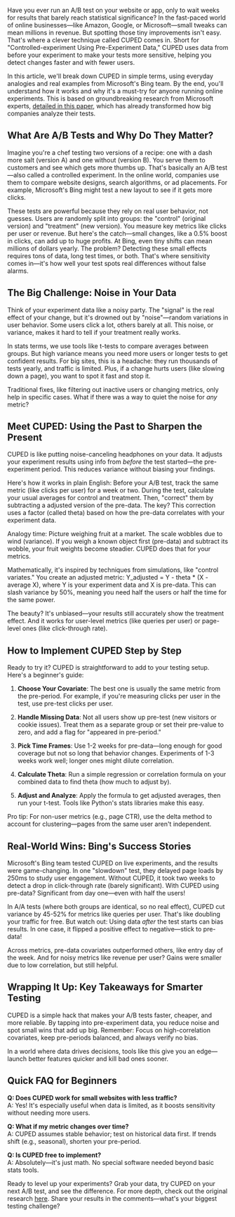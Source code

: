 Have you ever run an A/B test on your website or app, only to wait weeks for results that barely reach statistical significance? In the fast-paced world of online businesses—like Amazon, Google, or Microsoft—small tweaks can mean millions in revenue. But spotting those tiny improvements isn't easy. That's where a clever technique called CUPED comes in. Short for "Controlled-experiment Using Pre-Experiment Data," CUPED uses data from before your experiment to make your tests more sensitive, helping you detect changes faster and with fewer users. 

In this article, we'll break down CUPED in simple terms, using everyday analogies and real examples from Microsoft's Bing team. By the end, you'll understand how it works and why it's a must-try for anyone running online experiments. This is based on groundbreaking research from Microsoft experts, [detailed in this paper](https://exp-platform.com/Documents/2013-02-CUPED-ImprovingSensitivityOfControlledExperiments.pdf), which has already transformed how big companies analyze their tests.

## What Are A/B Tests and Why Do They Matter?

Imagine you're a chef testing two versions of a recipe: one with a dash more salt (version A) and one without (version B). You serve them to customers and see which gets more thumbs up. That's basically an A/B test—also called a controlled experiment. In the online world, companies use them to compare website designs, search algorithms, or ad placements. For example, Microsoft's Bing might test a new layout to see if it gets more clicks.

These tests are powerful because they rely on real user behavior, not guesses. Users are randomly split into groups: the "control" (original version) and "treatment" (new version). You measure key metrics like clicks per user or revenue. But here's the catch—small changes, like a 0.5% boost in clicks, can add up to huge profits. At Bing, even tiny shifts can mean millions of dollars yearly. The problem? Detecting these small effects requires tons of data, long test times, or both. That's where sensitivity comes in—it's how well your test spots real differences without false alarms.

## The Big Challenge: Noise in Your Data

Think of your experiment data like a noisy party. The "signal" is the real effect of your change, but it's drowned out by "noise"—random variations in user behavior. Some users click a lot, others barely at all. This noise, or variance, makes it hard to tell if your treatment really works.

In stats terms, we use tools like t-tests to compare averages between groups. But high variance means you need more users or longer tests to get confident results. For big sites, this is a headache: they run thousands of tests yearly, and traffic is limited. Plus, if a change hurts users (like slowing down a page), you want to spot it fast and stop it.

Traditional fixes, like filtering out inactive users or changing metrics, only help in specific cases. What if there was a way to quiet the noise for *any* metric?

## Meet CUPED: Using the Past to Sharpen the Present

CUPED is like putting noise-canceling headphones on your data. It adjusts your experiment results using info from *before* the test started—the pre-experiment period. This reduces variance without biasing your findings.

Here's how it works in plain English: Before your A/B test, track the same metric (like clicks per user) for a week or two. During the test, calculate your usual averages for control and treatment. Then, "correct" them by subtracting a adjusted version of the pre-data. The key? This correction uses a factor (called theta) based on how the pre-data correlates with your experiment data.

Analogy time: Picture weighing fruit at a market. The scale wobbles due to wind (variance). If you weigh a known object first (pre-data) and subtract its wobble, your fruit weights become steadier. CUPED does that for your metrics.

Mathematically, it's inspired by techniques from simulations, like "control variates." You create an adjusted metric: Y_adjusted = Y - theta * (X - average X), where Y is your experiment data and X is pre-data. This can slash variance by 50%, meaning you need half the users or half the time for the same power.

The beauty? It's unbiased—your results still accurately show the treatment effect. And it works for user-level metrics (like queries per user) or page-level ones (like click-through rate).

## How to Implement CUPED Step by Step

Ready to try it? CUPED is straightforward to add to your testing setup. Here's a beginner's guide:

1. **Choose Your Covariate**: The best one is usually the same metric from the pre-period. For example, if you're measuring clicks per user in the test, use pre-test clicks per user.

2. **Handle Missing Data**: Not all users show up pre-test (new visitors or cookie issues). Treat them as a separate group or set their pre-value to zero, and add a flag for "appeared in pre-period."

3. **Pick Time Frames**: Use 1-2 weeks for pre-data—long enough for good coverage but not so long that behavior changes. Experiments of 1-3 weeks work well; longer ones might dilute correlation.

4. **Calculate Theta**: Run a simple regression or correlation formula on your combined data to find theta (how much to adjust by).

5. **Adjust and Analyze**: Apply the formula to get adjusted averages, then run your t-test. Tools like Python's stats libraries make this easy.

Pro tip: For non-user metrics (e.g., page CTR), use the delta method to account for clustering—pages from the same user aren't independent.

## Real-World Wins: Bing's Success Stories

Microsoft's Bing team tested CUPED on live experiments, and the results were game-changing. In one "slowdown" test, they delayed page loads by 250ms to study user engagement. Without CUPED, it took two weeks to detect a drop in click-through rate (barely significant). With CUPED using pre-data? Significant from day one—even with half the users!

In A/A tests (where both groups are identical, so no real effect), CUPED cut variance by 45-52% for metrics like queries per user. That's like doubling your traffic for free. But watch out: Using data *after* the test starts can bias results. In one case, it flipped a positive effect to negative—stick to pre-data!

Across metrics, pre-data covariates outperformed others, like entry day of the week. And for noisy metrics like revenue per user? Gains were smaller due to low correlation, but still helpful.

## Wrapping It Up: Key Takeaways for Smarter Testing

CUPED is a simple hack that makes your A/B tests faster, cheaper, and more reliable. By tapping into pre-experiment data, you reduce noise and spot small wins that add up big. Remember: Focus on high-correlation covariates, keep pre-periods balanced, and always verify no bias.

In a world where data drives decisions, tools like this give you an edge—launch better features quicker and kill bad ones sooner.

## Quick FAQ for Beginners

**Q: Does CUPED work for small websites with less traffic?**  
A: Yes! It's especially useful when data is limited, as it boosts sensitivity without needing more users.

**Q: What if my metric changes over time?**  
A: CUPED assumes stable behavior; test on historical data first. If trends shift (e.g., seasonal), shorten your pre-period.

**Q: Is CUPED free to implement?**  
A: Absolutely—it's just math. No special software needed beyond basic stats tools.

Ready to level up your experiments? Grab your data, try CUPED on your next A/B test, and see the difference. For more depth, check out the original research [here](https://exp-platform.com/Documents/2013-02-CUPED-ImprovingSensitivityOfControlledExperiments.pdf). Share your results in the comments—what's your biggest testing challenge?